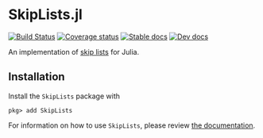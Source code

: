 # SkipLists.jl

[![Build Status](https://travis-ci.com/kernelmethod/SkipLists.jl.svg?branch=master)](https://travis-ci.com/kernelmethod/SkipLists.jl)
[![Coverage status](https://codecov.io/gh/kernelmethod/SkipLists.jl/branch/master/graph/badge.svg)](https://codecov.io/gh/kernelmethod/SkipLists.jl)
[![Stable docs](https://img.shields.io/badge/docs-stable-blue.svg)](https://kernelmethod.github.io/SkipLists.jl/stable/)
[![Dev docs](https://img.shields.io/badge/docs-dev-blue.svg)](https://kernelmethod.github.io/SkipLists.jl/dev/)

An implementation of [skip lists](https://en.wikipedia.org/wiki/Skip_list) for Julia.

## Installation

Install the `SkipLists` package with

```
pkg> add SkipLists
```

For information on how to use `SkipLists`, please review [the documentation](https://kernelmethod.github.io/SkipLists.jl/stable/).
